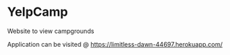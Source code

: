 # YelpCamp
Website to view campgrounds

Application can be visited @ https://limitless-dawn-44697.herokuapp.com/
